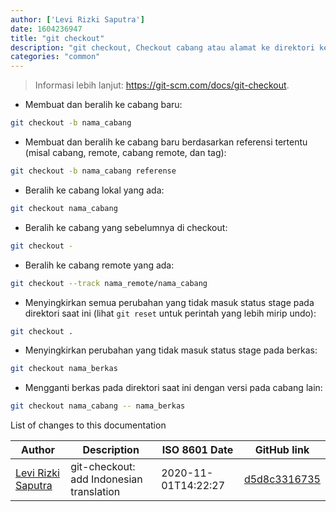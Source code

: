 ```yaml
---
author: ['Levi Rizki Saputra']
date: 1604236947
title: "git checkout"
description: "git checkout, Checkout cabang atau alamat ke direktori kerja."
categories: "common"
---
```

> Informasi lebih lanjut: <https://git-scm.com/docs/git-checkout>.

- Membuat dan beralih ke cabang baru:

```bash
git checkout -b nama_cabang
```

- Membuat dan beralih ke cabang baru berdasarkan referensi tertentu (misal cabang, remote, cabang remote, dan tag):

```bash
git checkout -b nama_cabang referense
```

- Beralih ke cabang lokal yang ada:

```bash
git checkout nama_cabang
```

- Beralih ke cabang yang sebelumnya di checkout:

```bash
git checkout -
```

- Beralih ke cabang remote yang ada:

```bash
git checkout --track nama_remote/nama_cabang
```

- Menyingkirkan semua perubahan yang tidak masuk status stage pada direktori saat ini (lihat `git reset` untuk perintah yang lebih mirip undo):

```bash
git checkout .
```

- Menyingkirkan perubahan yang tidak masuk status stage pada berkas:

```bash
git checkout nama_berkas
```

- Mengganti berkas pada direktori saat ini dengan versi pada cabang lain:

```bash
git checkout nama_cabang -- nama_berkas
```
List of changes to this documentation


Author | Description | ISO 8601 Date | GitHub link
------|-----|-----|-----
[Levi Rizki Saputra](mailto:42236775+levirs565@users.noreply.github.com) | git-checkout: add Indonesian translation | 2020-11-01T14:22:27 | [d5d8c3316735](https://github.com/tldr-pages/tldr/commit/d5d8c33167353053e75dac593e9e2e57cfa558aa)


